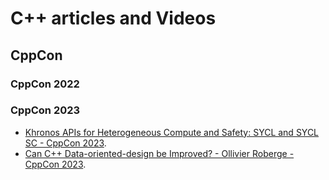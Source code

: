 # C++ articles and Videos


## CppCon
### CppCon 2022

### CppCon 2023

-  [Khronos APIs for Heterogeneous Compute and Safety: SYCL and SYCL SC - CppCon 2023](https://www.youtube.com/watch?v=JHiBeuRqVkY/).
-  [Can C++ Data-oriented-design be Improved? - Ollivier Roberge - CppCon 2023](https://www.youtube.com/watch?v=s3LvIWhBOtQ/).


